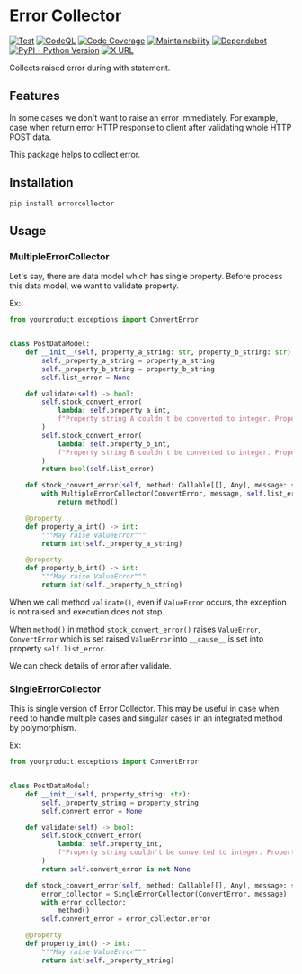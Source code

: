 # Error Collector

[![Test](https://github.com/yukihiko-shinoda/error-collector/workflows/Test/badge.svg)](https://github.com/yukihiko-shinoda/error-collector/actions?query=workflow%3ATest)
[![CodeQL](https://github.com/yukihiko-shinoda/error-collector/workflows/CodeQL/badge.svg)](https://github.com/yukihiko-shinoda/error-collector/actions?query=workflow%3ACodeQL)
[![Code Coverage](https://qlty.sh/gh/yukihiko-shinoda/projects/error-collector/coverage.svg)](https://qlty.sh/gh/yukihiko-shinoda/projects/error-collector)
[![Maintainability](https://qlty.sh/gh/yukihiko-shinoda/projects/error-collector/maintainability.svg)](https://qlty.sh/gh/yukihiko-shinoda/projects/error-collector)
[![Dependabot](https://flat.badgen.net/github/dependabot/yukihiko-shinoda/error-collector?icon=dependabot)](https://github.com/yukihiko-shinoda/error-collector/security/dependabot)
[![PyPI - Python Version](https://img.shields.io/pypi/pyversions/errorcollector)](https://pypi.org/project/errorcollector/)
[![X URL](https://img.shields.io/twitter/url?style=social&url=https%3A%2F%2Fgithub.com%2Fyukihiko-shinoda%2Ferror-collector)](https://x.com/intent/post?text=Error%20Collector&url=https%3A%2F%2Fpypi.org%2Fproject%2Ferrorcollector%2F&hashtags=python)

Collects raised error during with statement.

## Features

In some cases we don't want to raise an error immediately.
For example, case when return error HTTP response to client
after validating whole HTTP POST data.

This package helps to collect error.

## Installation

```console
pip install errorcollector
```

## Usage

### MultipleErrorCollector

Let's say, there are data model which has single property.
Before process this data model, we want to validate property.

Ex:

```python
from yourproduct.exceptions import ConvertError


class PostDataModel:
    def __init__(self, property_a_string: str, property_b_string: str):
        self._property_a_string = property_a_string
        self._property_b_string = property_b_string
        self.list_error = None

    def validate(self) -> bool:
        self.stock_convert_error(
            lambda: self.property_a_int,
            f"Property string A couldn't be converted to integer. Property string = {self._property_a_string}"
        )
        self.stock_convert_error(
            lambda: self.property_b_int,
            f"Property string B couldn't be converted to integer. Property string = {self._property_b_string}"
        )
        return bool(self.list_error)

    def stock_convert_error(self, method: Callable[[], Any], message: str) -> None:
        with MultipleErrorCollector(ConvertError, message, self.list_error):
            return method()

    @property
    def property_a_int() -> int:
        """May raise ValueError"""
        return int(self._property_a_string)

    @property
    def property_b_int() -> int:
        """May raise ValueError"""
        return int(self._property_b_string)
```

When we call method `validate()`, even if `ValueError` occurs,
the exception is not raised and execution does not stop.

When `method()` in method `stock_convert_error()` raises `ValueError`,
`ConvertError` which is set raised `ValueError` into `__cause__` is set
into property `self.list_error`.

We can check details of error after validate.

### SingleErrorCollector

This is single version of Error Collector.
This may be useful in case when need to handle
multiple cases and singular cases in an integrated method by polymorphism.

Ex:

```python
from yourproduct.exceptions import ConvertError


class PostDataModel:
    def __init__(self, property_string: str):
        self._property_string = property_string
        self.convert_error = None

    def validate(self) -> bool:
        self.stock_convert_error(
            lambda: self.property_int,
            f"Property string couldn't be converted to integer. Property string = {self._property_string}"
        )
        return self.convert_error is not None

    def stock_convert_error(self, method: Callable[[], Any], message: str) -> None:
        error_collector = SingleErrorCollector(ConvertError, message)
        with error_collector:
            method()
        self.convert_error = error_collector.error

    @property
    def property_int() -> int:
        """May raise ValueError"""
        return int(self._property_string)
```
